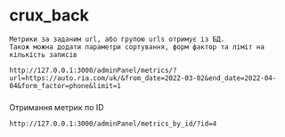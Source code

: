 # crux_back

    Метрики за заданим url, або групою urls отримує із БД.
    Також можна додати параметри сортування, форм фактор та ліміт на кількість записів

    http://127.0.0.1:3000/adminPanel/metrics/?url=https://auto.ria.com/uk/&from_date=2022-03-02&end_date=2022-04-04&form_factor=phone&limit=1

###
Отримання метрик по ID

    http://127.0.0.1:3000/adminPanel/metrics_by_id/?id=4